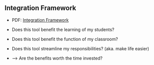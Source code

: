 ## Integration Framework

- PDF: [Integration Framework](http://tech4urcontent.org/wp-content/uploads/2012/09/TechIntFrame.pdf)

- Does this tool benefit the learning of my students?
- Does this tool benefit the function of my classroom?
- Does this tool streamline my responsibilities? (aka. make life easier)

- --> Are the benefits worth the time invested?

